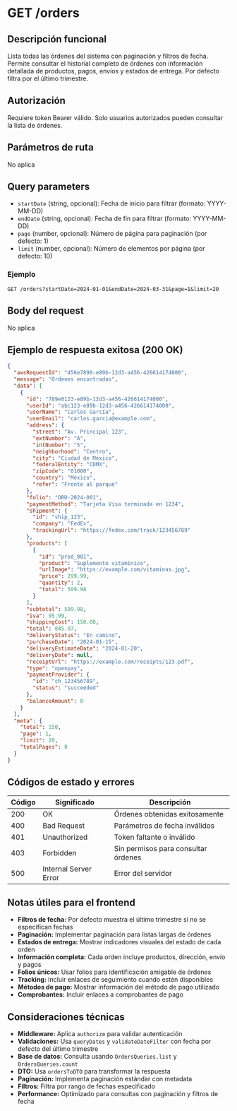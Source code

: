 # GET /orders

## Descripción funcional

Lista todas las órdenes del sistema con paginación y filtros de fecha. Permite consultar el historial completo de órdenes con información detallada de productos, pagos, envíos y estados de entrega. Por defecto filtra por el último trimestre.

## Autorización

Requiere token Bearer válido. Solo usuarios autorizados pueden consultar la lista de órdenes.

## Parámetros de ruta

No aplica

## Query parameters

- `startDate` (string, opcional): Fecha de inicio para filtrar (formato: YYYY-MM-DD)
- `endDate` (string, opcional): Fecha de fin para filtrar (formato: YYYY-MM-DD)
- `page` (number, opcional): Número de página para paginación (por defecto: 1)
- `limit` (number, opcional): Número de elementos por página (por defecto: 10)

### Ejemplo
```
GET /orders?startDate=2024-01-01&endDate=2024-03-31&page=1&limit=20
```

## Body del request

No aplica

## Ejemplo de respuesta exitosa (200 OK)

```json
{
  "awsRequestId": "456e7890-e89b-12d3-a456-426614174000",
  "message": "Órdenes encontradas",
  "data": [
    {
      "id": "789e0123-e89b-12d3-a456-426614174000",
      "userId": "abc123-e89b-12d3-a456-426614174000",
      "userName": "Carlos García",
      "userEmail": "carlos.garcia@example.com",
      "address": {
        "street": "Av. Principal 123",
        "extNumber": "A",
        "intNumber": "5",
        "neighborhood": "Centro",
        "city": "Ciudad de México",
        "federalEntity": "CDMX",
        "zipCode": "01000",
        "country": "México",
        "refer": "Frente al parque"
      },
      "folio": "ORD-2024-001",
      "paymentMethod": "Tarjeta Visa terminada en 1234",
      "shipment": {
        "id": "ship_123",
        "company": "FedEx",
        "trackingUrl": "https://fedex.com/track/123456789"
      },
      "products": [
        {
          "id": "prod_001",
          "product": "Suplemento vitamínico",
          "urlImage": "https://example.com/vitaminas.jpg",
          "price": 299.99,
          "quantity": 2,
          "total": 599.98
        }
      ],
      "subtotal": 599.98,
      "iva": 95.99,
      "shippingCost": 150.00,
      "total": 845.97,
      "deliveryStatus": "En camino",
      "purchaseDate": "2024-01-15",
      "deliveryEstimateDate": "2024-01-20",
      "deliveryDate": null,
      "receiptUrl": "https://example.com/receipts/123.pdf",
      "type": "openpay",
      "paymentProvider": {
        "id": "ch_123456789",
        "status": "succeeded"
      },
      "balanceAmount": 0
    }
  ],
  "meta": {
    "total": 150,
    "page": 1,
    "limit": 20,
    "totalPages": 8
  }
}
```

## Códigos de estado y errores

| Código | Significado | Descripción |
|--------|-------------|-------------|
| 200 | OK | Órdenes obtenidas exitosamente |
| 400 | Bad Request | Parámetros de fecha inválidos |
| 401 | Unauthorized | Token faltante o inválido |
| 403 | Forbidden | Sin permisos para consultar órdenes |
| 500 | Internal Server Error | Error del servidor |

## Notas útiles para el frontend

- **Filtros de fecha:** Por defecto muestra el último trimestre si no se especifican fechas
- **Paginación:** Implementar paginación para listas largas de órdenes
- **Estados de entrega:** Mostrar indicadores visuales del estado de cada orden
- **Información completa:** Cada orden incluye productos, dirección, envío y pagos
- **Folios únicos:** Usar folios para identificación amigable de órdenes
- **Tracking:** Incluir enlaces de seguimiento cuando estén disponibles
- **Métodos de pago:** Mostrar información del método de pago utilizado
- **Comprobantes:** Incluir enlaces a comprobantes de pago

## Consideraciones técnicas

- **Middleware:** Aplica `authorize` para validar autenticación
- **Validaciones:** Usa `queryDates` y `validateDateFilter` con fecha por defecto del último trimestre
- **Base de datos:** Consulta usando `OrdersQueries.list` y `OrdersQueries.count`
- **DTO:** Usa `ordersToDTO` para transformar la respuesta
- **Paginación:** Implementa paginación estándar con metadata
- **Filtros:** Filtra por rango de fechas especificado
- **Performance:** Optimizado para consultas con paginación y filtros de fecha
